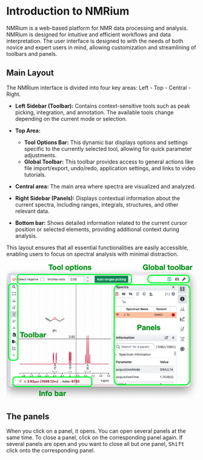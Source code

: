 # Introduction to NMRium

NMRium is a web-based platform for NMR data processing and analysis. NMRium is designed for intuitive and efficient workflows and data interpretation. The  user interface is designed to with the needs of both novice and expert users in mind, allowing customization and streamlining of toolbars and panels.

## Main Layout

The NMRium interface is divided into four key areas: Left - Top - Central - Right.

- **Left Sidebar (Toolbar):** Contains context-sensitive tools such as peak picking, integration, and annotation. The available tools change depending on the current mode or selection.

- **Top Area:**

  - **Tool Options Bar:** This dynamic bar displays options and settings specific to the currently selected tool, allowing for quick parameter adjustments.
  - **Global Toolbar:** This toolbar provides access to general actions like file import/export, undo/redo, application settings, and links to video tutorials.

- **Central area:** The main area where spectra are visualized and analyzed.

- **Right Sidebar (Panels):** Displays contextual information about the current spectra, including ranges, integrals, structures, and other relevant data.

- **Bottom bar:** Shows detailed information related to the current cursor position or selected elements, providing additional context during analysis.

This layout ensures that all essential functionalities are easily accessible, enabling users to focus on spectral analysis with minimal distraction.

![NMRium Interface Overview](./global.png)

## The panels

When you click on a panel, it opens. You can open several panels at the same time. To close a panel, click on the corresponding panel again. If several panels are open and you want to close all but one panel, <kbd>Shift</kbd> click onto the corresponding panel.
